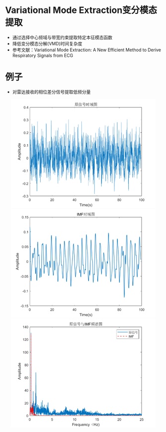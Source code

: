# Variational Mode Extraction变分模态提取
* 通过选择中心频域与带宽约束提取特定本征模态函数
* 降低变分模态分解(VMD)时间复杂度
* 参考文献：Variational Mode Extraction: A New Efficient Method to Derive Respiratory Signals from ECG

# 例子
* 对雷达接收的相位差分信号提取低频分量
<div align="center">
    <img src="原信号时域图.png" height=350>
    <img src="IMF时域图.png" height=350>
    <img src="原信号与IMF频谱图.png" height=350>
</div>

